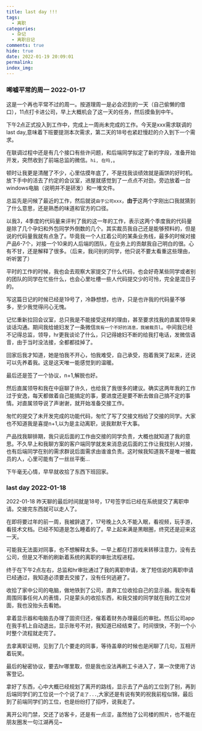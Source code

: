 ```yaml
---
title: last day !!!
tags:
  - 离职
categories:
  - 杂记
  - 离职日记
comments: true
hide: true
date: 2022-01-19 20:09:01
permalink:
index_img:
---
```


### 唏嘘平常的周一 2022-01-17

这是一个再也平常不过的周一。按道理周一是必会迟到的一天（自己偷懒的借口），11点打卡进公司，早上大概机会了这一天的任务，然后摸鱼到中午。

下午2点正式投入到工作中，完成上一周尚未完成的工作。今天是xxx需求联调的last day,意味着下班要提测本次需求，第二天的18号也紧赶慢赶的介入到下一个需求。

在联调过程中还是有几个接口有些许问题，和后端同学拟定了新的字段，准备开始开发，突然收到了前端总监的微信。`hi, 在吗,`。

顿时让我更是清醒了不少，心里估摸年底了，不是找我谈绩效就是画饼的好时机。放下手中的活去了约定的会议室，进屋就感觉到了一点点不对劲，旁边放着一台windows电脑（说明并不是研发）和一堆文件。

总监先是问候了最近的工作，然后就说`由于公司xxx`，**由于**这两个字刚出口我就猜到了什么意思，还是熟悉的味道和官方的口径。

以我3，4季度的代码量来评判了我的这一年的工作，表示这两个季度我的代码量是除了几个孕妇和外包同学外倒数的几个。其实裁员我自己还是能够预料的，但是说的代码量我就有点急了。毕竟我一个人扛着公司的某条业务线，最多的时候对接产品6-7个，对接一个10来的人后端的团队，在业务上的贡献我自己明白的很。心有不甘，还是解释了很多。（后来，我问别的同学，他只说不要太看重这些理由，听听罢了）

平时的工作的时候，我也会去观察大家提交了什么代码，也会好奇某些同学或者别的团队的同学在忙些什么，也会心里吐槽一些人代码提交少的可怜，完全是混日子的。

写这篇日记的时候已经是19号了，冷静想想，也许，只是也许我的代码量不够多，至少我觉得问心无愧。

记忆重新拉回会议室，总只我是不能接受这样的理由，甚至要求找我的直属领导来谈话沟通。期间我给媳妇发了一条微信`我有一个不好的消息，我被裁员l`。中间我已经不记得总监，领导，hr更我谈论了什么，只记得媳妇不断的给我打电话，发微信语音，由于当时没法接，全都都挂掉了。

回家后我才知道，她是怕我不开心，怕我难受，自己承受，抱着我哭了起来，还说可以先养着我。这是这天唯一能感觉到的温暖。

最后还是签了一个协议，n+1,解脱也好。

然后直属领导和我在中庭聊了许久，也给我了我很多的建议。确实这两年我的工作过于安逸，每天都做着自己能搞定的事，要进度还是要不断去做自己搞不定的事情。对直属领导说了声谢谢，就开始准备交接工作。

匆忙的提交了未开发完成的功能代码，匆忙了写了交接文档给了交接的同学。大家也不知道我是喜提n+1,以为是主动离职，说我默默干大事。

产品找我聊排期，我只说后面的工作由交接的同学负责，大概也就知道了我的意思。不久早上和我聊方案的客户端同学就发来消息说后面的工作让我找别人对接，也有后端同学在别的需求群说后面需求由谁谁负责。这时候我知道我不是唯一被裁员的人，心里可能有了一丝丝平衡...

下午毫无心情，早早就收拾了东西下班回家。

### last day 2022-01-18

2022-01-18 昨天聊的最后时间就是18号，17号签字后已经在系统提交了离职申请。交接完东西就可以走人了。

在即将要过年的前一周，我被辞退了，17号晚上久久不能入眠，看视频，玩手游，看技术文档。已经不知道是怎么睡着的了。早上起来满是黑眼圈，终究还是迎来这一天。

可能我无法面对同事，也不想解释太多。一早上都在打游戏来转移注意力，没有去公司，但是又不断的刷新着系统的离职的审批流程进程。

终于在下午2点左右，总监和hr审批通过了我的离职申请，发了短信说的离职申请已经通过，我知道必须要去交接了，没有任何逃避了。

收拾了家中公司的电脑，做地铁到了公司，直奔工位收拾自己的显示器。我没有看周围同事任何人的表情，只是蒙头的收拾东西，和我交接的同学就在我的工位对面，我也没抬头去看她。

拿着显示器和电脑去办理了固资归还，催着着财务办理最后的审批。然后公司app在我手机上自动退出，显示账号不对，我知道已经结束了。时间很快，不到一个小时整个流程就走完了。

去拿离职证明，见到了几个要走的同事，等待盖章的时候也是闲聊了几句，互相开着玩笑。

最后的秘密协议，要去hr哪里取，但是我也没法再刷工卡进入了，第一次使用了访客登记。

拿好了东西，心中大概已经规划了离开的路线，显示去了产品的工位到了别，再到后端同学们的工位说一个个说了`走了...`,大家还是有说有笑的祝我前程似锦，最后到了前端同学们的工位，也是纷纷打了招呼，说我走了。

离开公司门禁，交还了访客卡，还是有一点涩，虽然拍了公司楼的照片，也不能在朋友圈发一句江湖再见~
